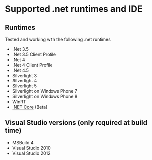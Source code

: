 # Supported .net runtimes and IDE

## Runtimes 

Tested and working with the following .net runtimes

 * .Net 3.5
 * .Net 3.5 Client Profile
 * .Net 4
 * .Net 4  Client Profile
 * .Net 4.5
 * Silverlight 3
 * Silverlight 4
 * Silverlight 5
 * Silverlight on Windows Phone 7
 * Silverlight on Windows Phone 8
 * WinRT
 * [.NET Core](NetCore.md) (Beta)

## Visual Studio versions (only required at build time) 

 * MSBuild 4
 * Visual Studio 2010
 * Visual Studio 2012